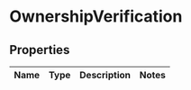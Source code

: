 # OwnershipVerification

## Properties
Name | Type | Description | Notes
------------ | ------------- | ------------- | -------------
